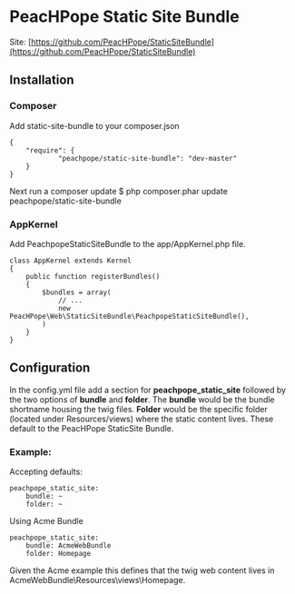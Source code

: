 # PeacHPope Static Site Bundle

Site: [https://github.com/PeacHPope/StaticSiteBundle](https://github.com/PeacHPope/StaticSiteBundle)

## Installation

### Composer

Add static-site-bundle to your composer.json

    {
        "require": {
                "peachpope/static-site-bundle": "dev-master"
        }
    }

Next run a composer update
$ php composer.phar update peachpope/static-site-bundle

### AppKernel

Add PeachpopeStaticSiteBundle to the app/AppKernel.php file.

    class AppKernel extends Kernel
    {
        public function registerBundles()
        {
            $bundles = array(
                // ...
                new PeacHPope\Web\StaticSiteBundle\PeachpopeStaticSiteBundle(),
            )
        }
    }

## Configuration

In the config.yml file add a section for **peachpope_static_site** followed by the two options of **bundle** and **folder**.
The **bundle** would be the bundle shortname housing the twig files. **Folder** would be the specific folder (located
under Resources/views) where the static content lives. These default to the PeacHPope StaticSite Bundle.

### Example:

Accepting defaults:

    peachpope_static_site:
        bundle: ~
        folder: ~

Using Acme Bundle

    peachpope_static_site:
        bundle: AcmeWebBundle
        folder: Homepage

Given the Acme example this defines that the twig web content lives in AcmeWebBundle\Resources\views\Homepage.

